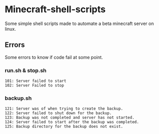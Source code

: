 # Minecraft-shell-scripts

Some simple shell scripts made to automate a beta minecraft server on linux.


## Errors
Some errors to know if code fail at some point.
### run.sh & stop.sh
```
101: Server failed to start
102: Server Failed to stop
```

### backup.sh
```
121: Server was of when trying to create the backup. 
122: Server failed to shut down for the backup.
123: Backup was not completed and server has not started.
124: Server failed to start after the backup was completed.
125: Backup directory for the backup does not exist.
```
